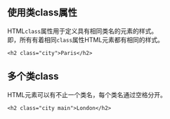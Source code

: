 ## 使用类class属性
HTML`class`属性用于定义具有相同类名的元素的样式。  
即，所有有着相同`class`属性HTML元素都有相同的样式。
```
<h2 class="city">Paris</h2>
```
## 多个类class
HTML元素可以有不止一个类名，每个类名通过空格分开。  
```
<h2 class="city main">London</h2>
```
